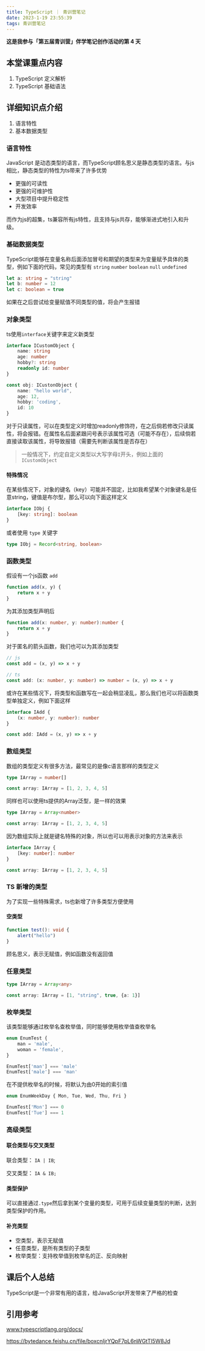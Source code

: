 ```yaml
---
title: TypeScript ｜ 青训营笔记
date: 2023-1-19 23:55:39
tags: 青训营笔记
---
```

**这是我参与「第五届青训营」伴学笔记创作活动的第 4 天**

## 本堂课重点内容

1. TypeScript 定义解析
2. TypeScript 基础语法

## 详细知识点介绍

1. 语言特性
2. 基本数据类型

### 语言特性

JavaScript 是动态类型的语言，而TypeScript顾名思义是静态类型的语言。与js相比，静态类型的特性为ts带来了许多优势

- 更强的可读性
- 更强的可维护性
- 大型项目中提升稳定性
- 开发效率

而作为js的超集，ts兼容所有js特性，且支持与js共存，能够渐进式地引入和升级。

### 基础数据类型

TypeScript能够在变量名称后面添加冒号和期望的类型来为变量赋予具体的类型，例如下面的代码，常见的类型有 `string` `number` `boolean` `null` `undefined`

```ts
let a: string = "string"
let b: number = 12
let c: boolean = true
```

如果在之后尝试给变量赋值不同类型的值，将会产生报错

### 对象类型

ts使用`interface`关键字来定义新类型

```ts
interface ICustomObject {
    name: string
    age: number
    hobby?: string
    readonly id: number
}

const obj: ICustonObject {
    name: "hello world",
    age: 12,
    hobby: 'coding',
    id: 10
}
```

对于只读属性，可以在类型定义时增加readonly修饰符，在之后倘若修改只读属性，将会报错。在属性名后面紧跟问号表示该属性可选（可能不存在），后续倘若直接读取该属性，将导致报错（需要先判断该属性是否存在）

> 一般情况下，约定自定义类型以大写字母`I`开头，例如上面的 `ICustomObject`

#### 特殊情况

在某些情况下，对象的键名（key）可能并不固定，比如我希望某个对象键名是任意string，键值是布尔型，那么可以向下面这样定义

```ts
interface IObj {
    [key: string]: boolean
}
```

或者使用 `type` 关键字

```ts
type IObj = Record<string, boolean>
```

### 函数类型

假设有一个js函数 `add`

```js
function add(x, y) {
    return x + y
}
```

为其添加类型声明后

```ts
function add(x: number, y: number):number {
    return x + y
}
```

对于匿名的箭头函数，我们也可以为其添加类型

```ts
// js
const add = (x, y) => x + y

// ts
const add: (x: number, y: number) => number = (x, y) => x + y
```

或许在某些情况下，将类型和函数写在一起会稍显凌乱，那么我们也可以将函数类型单独定义，例如下面这样

```ts
interface IAdd {
    (x: number, y: number): number
}

const add: IAdd = (x, y) => x + y
```

### 数组类型

数组的类型定义有很多方法，最常见的是像c语言那样的类型定义

```ts
type IArray = number[]

const array: IArray = [1, 2, 3, 4, 5]
```

同样也可以使用ts提供的Array泛型，是一样的效果

```ts
type IArray = Array<number>

const array: IArray = [1, 2, 3, 4, 5]
```

因为数组实际上就是键名特殊的对象，所以也可以用表示对象的方法来表示

```ts
interface IArray {
    [key: number]: number
}

const array: IArray = [1, 2, 3, 4, 5]
```

### TS 新增的类型

为了实现一些特殊需求，ts也新增了许多类型方便使用

#### 空类型

```ts
function test(): void {
    alert("hello")
}
```

顾名思义，表示无赋值，例如函数没有返回值

### 任意类型

```ts
type IArray = Array<any>

const array: IArray = [1, "string", true, {a: 1}]
```

### 枚举类型

该类型能够通过枚举名查枚举值，同时能够使用枚举值查枚举名

```ts
enum EnumTest {
    man = 'male',
    woman = 'female',
}

EnumTest['man'] === 'male'
EnumTest['male'] === 'man'
```

在不提供枚举名的时候，将默认为由0开始的索引值

```ts
enum EnumWeekDay { Mon, Tue, Wed, Thu, Fri }

EnumTest['Mon'] === 0
EnumTest['Tue'] === 1
```

### 高级类型

#### 联合类型与交叉类型

联合类型： `IA | IB`;

交叉类型： `IA & IB;`

#### 类型保护

可以直接通过`.type`然后拿到某个变量的类型，可用于后续变量类型的判断，达到类型保护的作用。

#### 补充类型

- 空类型，表示无赋值
- 任意类型，是所有类型的子类型
- 枚举类型：支持枚举值到枚举名的正、反向映射



## 课后个人总结

TypeScript是一个非常有用的语言，给JavaScript开发带来了严格的检查



## 引用参考

www.typescriptlang.org/docs/

https://bytedance.feishu.cn/file/boxcnIjrYQpF7pL6nWGtTl5W8Jd